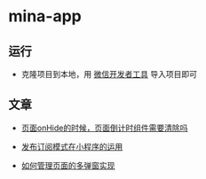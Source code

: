# mina-app

## 运行

- 克隆项目到本地，用 [微信开发者工具](https://developers.weixin.qq.com/miniprogram/dev/devtools/download.html) 导入项目即可

## 文章

- [页面onHide的时候，页面倒计时组件需要清除吗](https://github.com/csonchen/mina-app/blob/master/wiki/%E9%A1%B5%E9%9D%A2onHide%E7%9A%84%E6%97%B6%E5%80%99%EF%BC%8C%E9%A1%B5%E9%9D%A2%E5%80%92%E8%AE%A1%E6%97%B6%E7%BB%84%E4%BB%B6%E9%9C%80%E8%A6%81%E6%B8%85%E9%99%A4%E5%90%97.md)

- [发布订阅模式在小程序的运用](https://github.com/csonchen/mina-app/blob/master/wiki/%E5%8F%91%E5%B8%83%E8%AE%A2%E9%98%85%E6%A8%A1%E5%BC%8F%E5%9C%A8%E5%B0%8F%E7%A8%8B%E5%BA%8F%E7%9A%84%E8%BF%90%E7%94%A8.md)

- [如何管理页面的多弹窗实现](https://github.com/csonchen/mina-app/blob/master/wiki/%E5%A6%82%E4%BD%95%E7%AE%A1%E7%90%86%E9%A1%B5%E9%9D%A2%E7%9A%84%E5%A4%9A%E5%BC%B9%E7%AA%97%E5%AE%9E%E7%8E%B0.md)